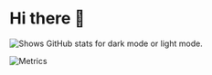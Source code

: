 # Hi there 👋

<picture>
<source media="(prefers-color-scheme: dark)" srcset="https://github-readme-stats.vercel.app/api?username=redlinejoes&show_icons=true&theme=merko&bg_color=00000000#gh-dark-mode-only">
<img alt="Shows GitHub stats for dark mode or light mode." src="https://github-readme-stats.vercel.app/api?username=redlinejoes&show_icons=true&theme=merko&bg_color=00000000#gh-light-mode-only">
</picture>

![Metrics](https://metrics.lecoq.io/redlinejoes?template=classic&base=header%2C%20activity%2C%20community%2C%20repositories%2C%20metadata&base.indepth=false&base.hireable=false&base.skip=false&config.timezone=America%2FNew_York)
